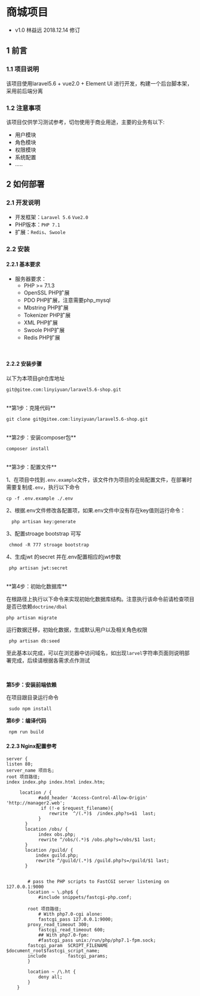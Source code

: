 # 商城项目

- v1.0 林益远 2018.12.14 修订

## 1 前言
### 1.1 项目说明
该项目使用laravel5.6 + vue2.0 + Element UI 进行开发，构建一个后台脚本架，采用前后端分离

### 1.2 注意事项
该项目仅供学习测试参考，切勿使用于商业用途，主要的业务有以下:

- 用户模块
- 角色模块
- 权限模块
- 系统配置
- .....



## 2 如何部署
### 2.1 开发说明
- 开发框架：`Laravel 5.6`  `Vue2.0`
- PHP版本：`PHP 7.1`
- 扩展：`Redis`、`Swoole` 

### 2.2 安装
#### 2.2.1 基本要求
- 服务器要求：
	- PHP >= 7.1.3
	- OpenSSL PHP扩展
	- PDO PHP扩展，注意需要php_mysql
	- Mbstring PHP扩展
	- Tokenizer PHP扩展
	- XML PHP扩展
	- Swoole PHP扩展
	- Redis PHP扩展

<br>

#### 2.2.2 安装步骤
以下为本项目git仓库地址

	git@gitee.com:linyiyuan/laravel5.6-shop.git
	
<br>
**第1步：克隆代码**

	git clone git@gitee.com:linyiyuan/laravel5.6-shop.git
<br>
**第2步：安装composer包**
	
	composer install
	
<br>
**第3步：配置文件**

1、在项目中找到`.env.example`文件，该文件作为项目的全局配置文件，在部署时需要复制成`.env`，执行以下命令

	cp -f .env.example ./.env
2、根据.env文件修改各配置项，如果.env文件中没有存在key值则运行命令：

	  php artisan key:generate

3、配置stroage bootstrap 可写

	 chmod -R 777 stroage bootstrap

4、生成jwt 的secret 并在.env配置相应的jwt参数

	 php artisan jwt:secret

<br>
**第4步：初始化数据库**

在根路径上执行以下命令来实现初始化数据库结构。注意执行该命令前请检查项目是否已依赖`doctrine/dbal`

	php artisan migrate

运行数据迁移，初始化数据，生成默认用户以及相关角色权限

	 php artisan db:seed

至此基本以完成，可以在浏览器中访问域名，如出现`larvel`字符串页面则说明部署完成，后续请根据各需求点作测试

<br>	

**第5步：安装前端依赖**

在项目跟目录运行命令

	 sudo npm install

**第6步：编译代码**

	 npm run build


#### 2.2.3 Nginx配置参考
	
	server {
    listen 80;
    server_name 项目名;
    root 项目路径;
    index index.php index.html index.htm;
    
		 location / {
		        #add_header 'Access-Control-Allow-Origin' 'http://manager2.web';
		         if (!-e $request_filename){
		            rewrite  ^/(.*)$  /index.php?s=$1  last;
		        }
		   }
		   location /obs/ {
		        index obs.php;
		        rewrite ^/obs/(.*)$ /obs.php?s=/obs/$1 last;
		   }
		   location /guild/ {
		       index guild.php;
		       rewrite ^/guild/(.*)$ /guild.php?s=/guild/$1 last;
		   }


		    # pass the PHP scripts to FastCGI server listening on 127.0.0.1:9000
		    location ~ \.php$ {
		        #include snippets/fastcgi-php.conf;

			root 项目路径;
		        # With php7.0-cgi alone:
		        fastcgi_pass 127.0.0.1:9000;
			proxy_read_timeout 300;
		        fastcgi_read_timeout 600;
		        ## With php7.0-fpm:
		        #fastcgi_pass unix:/run/php/php7.1-fpm.sock;
			fastcgi_param  SCRIPT_FILENAME  $document_root$fastcgi_script_name;
			include        fastcgi_params;
		    }

		    location ~ /\.ht {
		        deny all;
		    }
		}
